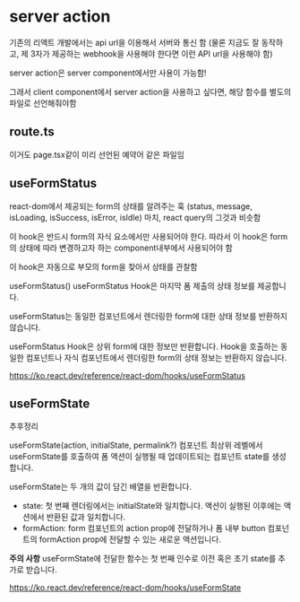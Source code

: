 # server action

기존의 리액트 개발에서는 api url을 이용해서 서버와 통신 함 (물론 지금도 잘 동작하고, 제 3자가 제공하는 webhook을 사용해야 한다면 이런 API url을 사용해야 함)

server action은 server component에서만 사용이 가능함!

그래서 client component에서 server action을 사용하고 싶다면, 해당 함수를 별도의 파일로 선언해줘야함

## route.ts

이거도 page.tsx같이 미리 선언된 예약어 같은 파일임

## useFormStatus

react-dom에서 제공되는 form의 상태를 알려주는 훅 (status, message, isLoading, isSuccess, isError, isIdle) 마치, react query의 그것과 비슷함

이 hook은 반드시 form의 자식 요소에서만 사용되어야 한다. 따라서 이 hook은 form의 상태에 따라 변경하고자 하는 component내부에서 사용되어야 함

이 hook은 자동으로 부모의 form을 찾아서 상태를 관찰함

useFormStatus()
useFormStatus Hook은 마지막 폼 제출의 상태 정보를 제공합니다.

useFormStatus는 동일한 컴포넌트에서 렌더링한 form에 대한 상태 정보를 반환하지 않습니다.

useFormStatus Hook은 상위 form에 대한 정보만 반환합니다. Hook을 호출하는 동일한 컴포넌트나 자식 컴포넌트에서 렌더링한 form의 상태 정보는 반환하지 않습니다.

https://ko.react.dev/reference/react-dom/hooks/useFormStatus

## useFormState

추후정리

useFormState(action, initialState, permalink?)
컴포넌트 최상위 레벨에서 useFormState를 호출하여 폼 액션이 실행될 때 업데이트되는 컴포넌트 state를 생성합니다.

useFormState는 두 개의 값이 담긴 배열을 반환합니다.

- state: 첫 번째 렌더링에서는 initialState와 일치합니다. 액션이 실행된 이후에는 액션에서 반환된 값과 일치합니다.
- formAction: form 컴포넌트의 action prop에 전달하거나 폼 내부 button 컴포넌트의 formAction prop에 전달할 수 있는 새로운 액션입니다.

**주의 사항**
useFormState에 전달한 함수는 첫 번째 인수로 이전 혹은 초기 state를 추가로 받습니다.

https://ko.react.dev/reference/react-dom/hooks/useFormState
